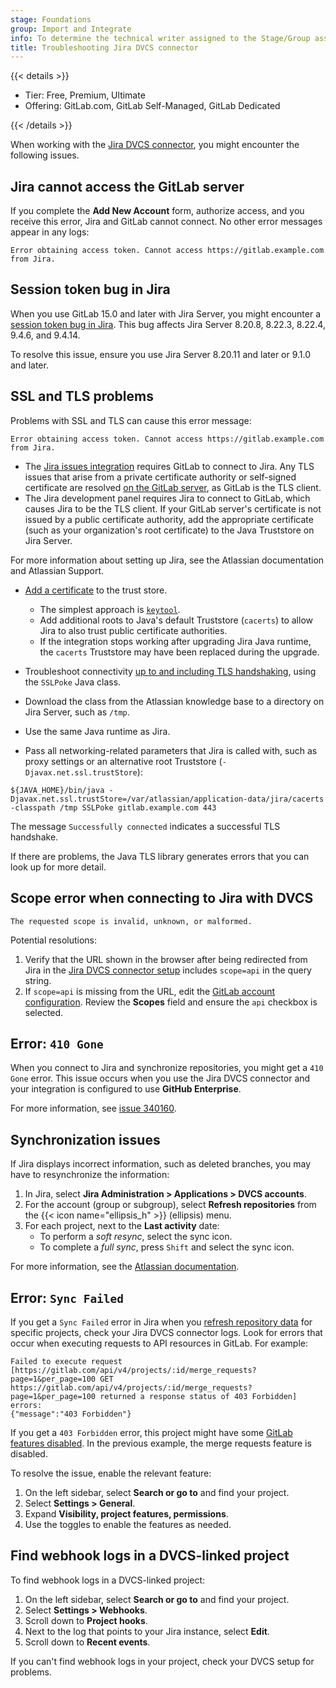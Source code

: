 ```yaml
---
stage: Foundations
group: Import and Integrate
info: To determine the technical writer assigned to the Stage/Group associated with this page, see https://handbook.gitlab.com/handbook/product/ux/technical-writing/#assignments
title: Troubleshooting Jira DVCS connector
---
```


{{< details >}}

- Tier: Free, Premium, Ultimate
- Offering: GitLab.com, GitLab Self-Managed, GitLab Dedicated

{{< /details >}}

When working with the [Jira DVCS connector](_index.md), you might encounter the following issues.

## Jira cannot access the GitLab server

If you complete the **Add New Account** form, authorize access, and you receive
this error, Jira and GitLab cannot connect. No other error messages
appear in any logs:

```plaintext
Error obtaining access token. Cannot access https://gitlab.example.com from Jira.
```

## Session token bug in Jira

When you use GitLab 15.0 and later with Jira Server, you might encounter a
[session token bug in Jira](https://jira.atlassian.com/browse/JSWSERVER-21389).
This bug affects Jira Server 8.20.8, 8.22.3, 8.22.4, 9.4.6, and 9.4.14.

To resolve this issue, ensure you use Jira Server 8.20.11 and later or 9.1.0 and later.

## SSL and TLS problems

Problems with SSL and TLS can cause this error message:

```plaintext
Error obtaining access token. Cannot access https://gitlab.example.com from Jira.
```

- The [Jira issues integration](../_index.md) requires
  GitLab to connect to Jira. Any TLS issues that arise from a private certificate
  authority or self-signed certificate are resolved
  [on the GitLab server](https://docs.gitlab.com/omnibus/settings/ssl/#install-custom-public-certificates),
  as GitLab is the TLS client.
- The Jira development panel requires Jira to connect to GitLab, which
  causes Jira to be the TLS client. If your GitLab server's certificate is not
  issued by a public certificate authority, add the appropriate certificate
  (such as your organization's root certificate) to the Java Truststore on Jira Server.

For more information about setting up Jira, see the Atlassian documentation and Atlassian Support.

- [Add a certificate](https://confluence.atlassian.com/kb/how-to-import-a-public-ssl-certificate-into-a-jvm-867025849.html)
  to the trust store.
  - The simplest approach is [`keytool`](https://docs.oracle.com/javase/8/docs/technotes/tools/unix/keytool.html).
  - Add additional roots to Java's default Truststore (`cacerts`) to allow Jira to
    also trust public certificate authorities.
  - If the integration stops working after upgrading Jira Java runtime, the
    `cacerts` Truststore may have been replaced during the upgrade.

- Troubleshoot connectivity [up to and including TLS handshaking](https://confluence.atlassian.com/kb/unable-to-connect-to-ssl-services-due-to-pkix-path-building-failed-error-779355358.html),
  using the `SSLPoke` Java class.
- Download the class from the Atlassian knowledge base to a directory on Jira Server, such as `/tmp`.
- Use the same Java runtime as Jira.
- Pass all networking-related parameters that Jira is called with, such as proxy
  settings or an alternative root Truststore (`-Djavax.net.ssl.trustStore`):

```shell
${JAVA_HOME}/bin/java -Djavax.net.ssl.trustStore=/var/atlassian/application-data/jira/cacerts -classpath /tmp SSLPoke gitlab.example.com 443
```

The message `Successfully connected` indicates a successful TLS handshake.

If there are problems, the Java TLS library generates errors that you can
look up for more detail.

## Scope error when connecting to Jira with DVCS

```plaintext
The requested scope is invalid, unknown, or malformed.
```

Potential resolutions:

1. Verify that the URL shown in the browser after being redirected from Jira in the
   [Jira DVCS connector setup](https://confluence.atlassian.com/adminjiraserver/linking-gitlab-accounts-1027142272.html#LinkingGitLabaccounts-InJiraagain) includes `scope=api` in
   the query string.
1. If `scope=api` is missing from the URL, edit the
   [GitLab account configuration](https://confluence.atlassian.com/adminjiraserver/linking-gitlab-accounts-1027142272.html#LinkingGitLabaccounts-InGitLab). Review
   the **Scopes** field and ensure the `api` checkbox is selected.

## Error: `410 Gone`

When you connect to Jira and synchronize repositories, you might get a `410 Gone` error.
This issue occurs when you use the Jira DVCS connector and your integration is configured to use **GitHub Enterprise**.

For more information, see [issue 340160](https://gitlab.com/gitlab-org/gitlab/-/issues/340160).

## Synchronization issues

If Jira displays incorrect information, such as deleted branches, you may have to
resynchronize the information:

1. In Jira, select **Jira Administration > Applications > DVCS accounts**.
1. For the account (group or subgroup), select
   **Refresh repositories** from the {{< icon name="ellipsis_h" >}} (ellipsis) menu.
1. For each project, next to the **Last activity** date:
   - To perform a *soft resync*, select the sync icon.
   - To complete a *full sync*, press `Shift` and select the sync icon.

For more information, see the
[Atlassian documentation](https://support.atlassian.com/jira-cloud-administration/docs/integrate-with-development-tools/).

## Error: `Sync Failed`

If you get a `Sync Failed` error in Jira when you [refresh repository data](_index.md#refresh-data-imported-to-jira) for specific projects, check your Jira DVCS connector logs. Look for errors that occur when executing requests to API resources in GitLab. For example:

```plaintext
Failed to execute request [https://gitlab.com/api/v4/projects/:id/merge_requests?page=1&per_page=100 GET https://gitlab.com/api/v4/projects/:id/merge_requests?page=1&per_page=100 returned a response status of 403 Forbidden] errors:
{"message":"403 Forbidden"}
```

If you get a `403 Forbidden` error, this project might have some [GitLab features disabled](../../../user/project/settings/_index.md#configure-project-features-and-permissions).
In the previous example, the merge requests feature is disabled.

To resolve the issue, enable the relevant feature:

1. On the left sidebar, select **Search or go to** and find your project.
1. Select **Settings > General**.
1. Expand **Visibility, project features, permissions**.
1. Use the toggles to enable the features as needed.

## Find webhook logs in a DVCS-linked project

To find webhook logs in a DVCS-linked project:

1. On the left sidebar, select **Search or go to** and find your project.
1. Select **Settings > Webhooks**.
1. Scroll down to **Project hooks**.
1. Next to the log that points to your Jira instance, select **Edit**.
1. Scroll down to **Recent events**.

If you can't find webhook logs in your project, check your DVCS setup for problems.
